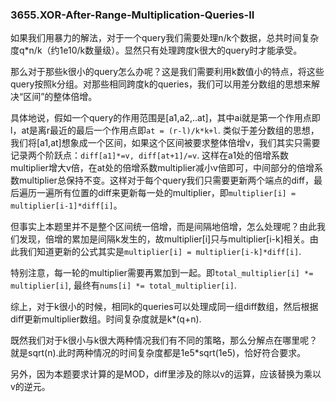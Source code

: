 ### 3655.XOR-After-Range-Multiplication-Queries-II

如果我们用暴力的解法，对于一个query我们需要处理n/k个数据，总共时间复杂度q*n/k（约1e10/k数量级）。显然只有处理跨度k很大的query时才能承受。

那么对于那些k很小的query怎么办呢？这是我们需要利用k数值小的特点，将这些query按照k分组。对那些相同跨度k的queries，我们可以用差分数组的思想来解决“区间”的整体倍增。

具体地说，假如一个query的作用范围是[a1,a2,..at]，其中ai就是第一个作用点即l，at是离r最近的最后一个作用点即`at = (r-l)/k*k+l`. 类似于差分数组的思想，我们将[a1,at]想象成一个区间，如果这个区间被要求整体倍增v，我们其实只需要记录两个阶跃点：`diff[a1]*=v, diff[at+1]/=v`. 这样在a1处的倍增系数multiplier增大v倍，在at处的倍增系数multiplier减小v倍即可，中间部分的倍增系数multiplier总保持不变。这样对于每个query我们只需要更新两个端点的diff，最后遍历一遍所有位置的diff来更新每一处的multiplier，即`multiplier[i] = multiplier[i-1]*diff[i]`。

但事实上本题里并不是整个区间统一倍增，而是间隔地倍增，怎么处理呢？由此我们发现，倍增的累加是间隔k发生的，故multiplier[i]只与multiplier[i-k]相关。由此我们知道更新的公式其实是`multiplier[i] = multiplier[i-k]*diff[i]`. 

特别注意，每一轮的multiplier需要再累加到一起。即`total_multiplier[i] *= multiplier[i]`, 最终有`nums[i] *= total_multiplier[i]`.

综上，对于k很小的时候，相同k的queries可以处理成同一组diff数组，然后根据diff更新multiplier数组。时间复杂度就是k*(q+n). 

既然我们对于k很小与k很大两种情况我们有不同的策略，那么分解点在哪里呢？就是sqrt(n).此时两种情况的时间复杂度都是1e5*sqrt(1e5)，恰好符合要求。

另外，因为本题要求计算的是MOD，diff里涉及的除以v的运算，应该替换为乘以v的逆元。
